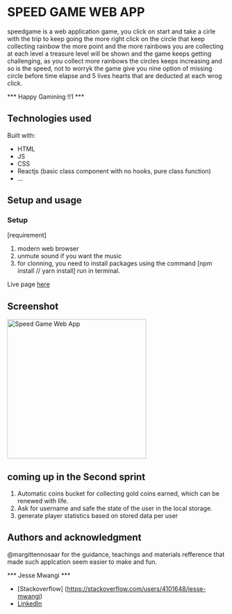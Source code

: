 # SPEED GAME WEB APP

speedgame is a web application game, you click on start and take a cirle with the trip to keep going
the more right click on the circle that keep collecting rainbow the more point and the more rainbows you are collecting
at each level a treasure level will be shown and the game keeps getting challenging, as you collect more rainbows the circles keeps increasing and so is the speed, not to worryk the game give you nine option of missing circle before time elapse and 5 lives hearts that are deducted at each wrog click.

*** Happy Gamining !!1 ***


## Technologies used

Built with: 

- HTML
- JS
- CSS
- Reactjs (basic class component with no hooks, pure class function)
- ...

## Setup and usage

### Setup
[requirement]
1. modern web browser
2. unmute sound if you want the music
3. for clonning, you need to install packages using the command [npm install // yarn install] run in terminal. 

Live page [here]()

## Screenshot

<img src='/Screenshot.png' alt ='Speed Game Web App' height="320px"/>

## coming up in the Second sprint

1. Automatic coins bucket for collecting gold coins earned, which can be renewed with life.
2. Ask for username and safe the state of the user in the local storage.
3. generate player statistics based on stored data per user


## Authors and acknowledgment

@margittennosaar for the guidance, teachings and materials refference that made such applcation seem easier to make and fun.

*** Jesse Mwangi ***

- [Stackoverflow] (https://stackoverflow.com/users/4101648/jesse-mwangi)
- [LinkedIn](https://www.linkedin.com/in/jesse-mwangi/)